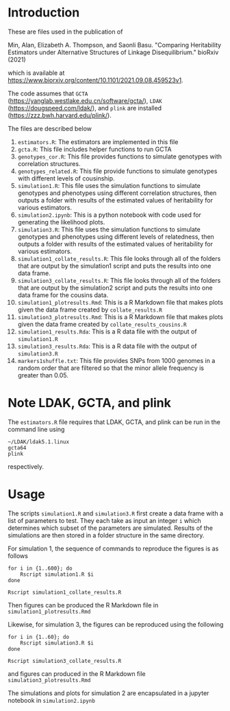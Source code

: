# Introduction

These are files used in the publication of

Min, Alan, Elizabeth A. Thompson, and Saonli Basu. "Comparing Heritability Estimators under Alternative Structures of Linkage Disequilibrium." bioRxiv (2021)

which is available at https://www.biorxiv.org/content/10.1101/2021.09.08.459523v1. 

The code assumes that `GCTA` (https://yanglab.westlake.edu.cn/software/gcta/), `LDAK` (https://dougspeed.com/ldak/), and `plink` are installed (https://zzz.bwh.harvard.edu/plink/).

The files are described below

1. `estimators.R`: The estimators are implemented in this file 
2. `gcta.R`: This file includes helper functions to run GCTA
3. `genotypes_cor.R`: This file provides functions to simulate genotypes with correlation structures. 
4. `genotypes_related.R`: This file provide functions to simulate genotypes with different levels of cousinship.
5. `simulation1.R`: This file uses the simulation functions to simulate genotypes and phenotypes using different correlation structures, then outputs a folder with results of the estimated values of heritability for various estimators.
12. `simulation2.ipynb`: This is a python notebook with code used for generating the likelihood plots.
6. `simulation3.R`: This file uses the simulation functions to simulate genotypes and phenotypes using different levels of relatedness, then outputs a folder with results of the estimated values of heritability for various estimators. 
8. `simulation1_collate_results.R`: This file looks through all of the folders that are output by the simulation1 script and puts the results into one data frame. 
9. `simulation3_collate_results.R`: This file looks through all of the folders that are output by the simulation2 script and puts the results into one data frame for the cousins data. 
10. `simulation1_plotresults.Rmd`: This is a R Markdown file that makes plots given the data frame created by `collate_results.R`
11. `simulation3_plotresults.Rmd`: This is a R Markdown file that makes plots given the data frame created by `collate_results_cousins.R`
13. `simulation1_results.Rda`: This is a R data file with the output of `simulation1.R`
14. `simulation3_results.Rda`: This is a R data file with the output of `simulation3.R`
7. `markers1shuffle.txt`: This file provides SNPs from 1000 genomes in a random order that are filtered so that the minor allele frequency is greater than 0.05.

# Note LDAK, GCTA, and plink
The `estimators.R` file requires that LDAK, GCTA, and plink can be run in the command line using 

```
~/LDAK/ldak5.1.linux
gcta64
plink
```
respectively.

# Usage 

The scripts `simulation1.R` and `simulation3.R` first create a data frame with a list of parameters to test. They each take as input an integer `i` which determines which subset of the parameters are simulated. Results of the simulations are then stored in a folder structure in the same directory. 

For simulation 1, the sequence of commands to reproduce the figures is as follows

```
for i in {1..600}; do
	Rscript simulation1.R $i
done 

Rscript simulation1_collate_results.R
```

Then figures can be produced the R Markdown file in `simulation1_plotresults.Rmd`

Likewise, for simulation 3, the figures can be reproduced using the following

```
for i in {1..60}; do
	Rscript simulation3.R $i
done 

Rscript simulation3_collate_results.R
```

and figures can produced in the R Markdown file `simulation3_plotresults.Rmd`

The simulations and plots for simulation 2 are encapsulated in a jupyter notebook in `simulation2.ipynb`